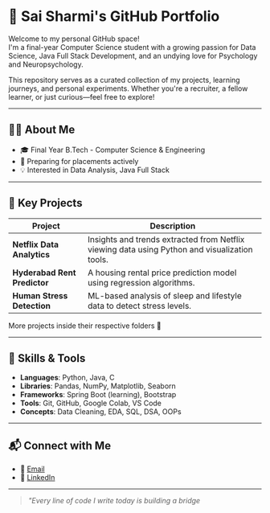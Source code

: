 # 🌟 Sai Sharmi's GitHub Portfolio

Welcome to my personal GitHub space!  
I'm a final-year Computer Science student with a growing passion for Data Science, Java Full Stack Development, and an undying love for Psychology and Neuropsychology.

This repository serves as a curated collection of my projects, learning journeys, and personal experiments. Whether you're a recruiter, a fellow learner, or just curious—feel free to explore!

---

## 👩‍💻 About Me

- 🎓 Final Year B.Tech - Computer Science & Engineering  
- 💼 Preparing for placements actively  
- 💡 Interested in Data Analysis, Java Full Stack

---

## 📌 Key Projects

| Project | Description |
|--------|-------------|
| **Netflix Data Analytics** | Insights and trends extracted from Netflix viewing data using Python and visualization tools. |
| **Hyderabad Rent Predictor** | A housing rental price prediction model using regression algorithms. |
| **Human Stress Detection** | ML-based analysis of sleep and lifestyle data to detect stress levels. |

More projects inside their respective folders 📂

---

## 🚀 Skills & Tools

- **Languages**: Python, Java, C  
- **Libraries**: Pandas, NumPy, Matplotlib, Seaborn  
- **Frameworks**: Spring Boot (learning), Bootstrap  
- **Tools**: Git, GitHub, Google Colab, VS Code  
- **Concepts**: Data Cleaning, EDA, SQL, DSA, OOPs

---

## 📬 Connect with Me

- 📧 [Email](mailto:saisharmigade@gmail.com)
- 💼 [LinkedIn](www.linkedin.com/in/sai-sharmi-gade-55710828b)

---

> _"Every line of code I write today is building a bridge_
